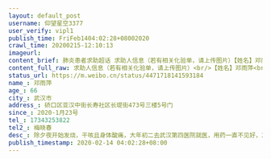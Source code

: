 ```yaml
---
layout: default_post
username: 仰望星空3377
user_verify: vipl1
publish_time: FriFeb1404:02:28+08002020
crawl_time: 20200215-12:10:13
imageurl: 
content_brief: 肺炎患者求助超话 求助人信息（若有相关化验单，请上传图片）【姓名】邓雨萍【年龄】66【所在城市】武汉市【所在小区、社区】硚口区亚汉中街长寿社区长堤街473号三楼5号门【患病时间】2020-1月23号【联系方式】17343253822【其他紧急联系人】梅晓春【病情描述】除夕夜开始发烧，干咳且身体 ...全文
content_full_raw: 求助人信息（若有相关化验单，请上传图片）<br/>【姓名】邓雨萍<br/>【年龄】66<br/>【所在城市】武汉市<br/>【所在小区、社区】硚口区亚汉中街长寿社区长堤街473号三楼5号门<br/>【患病时间】2020-1月23号<br/>【联系方式】17343253822<br/>【其他紧急联系人】梅晓春<br/>【病情描述】除夕夜开始发烧，干咳且身体酸痛，大年初二去武汉第四医院就医，用药一直不见好，2日4日社区作疑似到集中隔离点如家硚口公园店（双床双人）隔离，经核酸检测为阴性，2月8日社区让回家居家隔离，回家自觉症状加重又去四医院检查，CT显示双肺散在片状磨玻璃密度增高影，邻近胸膜增厚粘连，双肺感染，较前2020-02-03明显进展。于2月10再次到原隔离酒店（如家酒店506房）集中隔离，现症状加重呼吸困难，急急盼进医院收治！！！<br/><ahref='/n/公益人陈行甲'>@公益人陈行甲</a><ahref='/n/CGTN记者团'>@CGTN记者团</a><ahref='/n/高晓松'>@高晓松</a><ahref='/n/黑客Allen'>@黑客Allen</a><ahref='/n/Benny董子初'>@Benny董子初</a><ahref='/n/丁香医生'>@丁香医生</a><ahref='/n/他回精神病院了'>@他回精神病院了</a><adata-url="http://t.cn/Rv485TH"href="http://weibo.com/p/100101B209475DD768A3FB459E"data-hide=""><spanclass='url-icon'><imgstyle='width:1rem;height:1rem'src='https://h5.sinaimg.cn/upload/2015/09/25/3/timeline_card_small_location_default.png'></span><spanclass="surl-text">南京·高淳碧桂园</span></a>
status_url: https://m.weibo.cn/status/4471718141593184
name_: 邓雨萍
age_: 66
city_: 武汉市
address_: 硚口区亚汉中街长寿社区长堤街473号三楼5号门
since_: 2020-1月23号
tel_: 17343253822
tel2_: 梅晓春
desc_: 除夕夜开始发烧，干咳且身体酸痛，大年初二去武汉第四医院就医，用药一直不见好，2日4日社区作疑似到集中隔离点如家硚口公园店（双床双人）隔离，经核酸检测为阴性，2月8日社区让回家居家隔离，回家自觉症状加重又去四医院检查，CT显示双肺散在片状磨玻璃密度增高影，邻近胸膜增厚粘连，双肺感染，较前2020-02-03明显进展。于2月10再次到原隔离酒店（如家酒店506房）集中隔离，现症状加重呼吸困难，急急盼进医院收治！！！<ahref='/n/公益人陈行甲'>@公益人陈行甲</a><ahref='/n/CGTN记者团'>@CGTN记者团</a><ahref='/n/高晓松'>@高晓松</a><ahref='/n/黑客Allen'>@黑客Allen</a><ahref='/n/Benny董子初'>@Benny董子初</a><ahref='/n/丁香医生'>@丁香医生</a><ahref='/n/他回精神病院了'>@他回精神病院了</a><adata-url="http//t.cn/Rv485TH"href="http//weibo.com/p/100101B209475DD768A3FB459E"data-hide=""><spanclass='url-icon'><imgstyle='width1rem;height1rem'src='https//h5.sinaimg.cn/upload/2015/09/25/3/timeline_card_small_location_default.png'></span><spanclass="surl-text">南京·高淳碧桂园</span></a>
publish_timestamp: 2020-02-14 04:02:28+08:00
---
```

